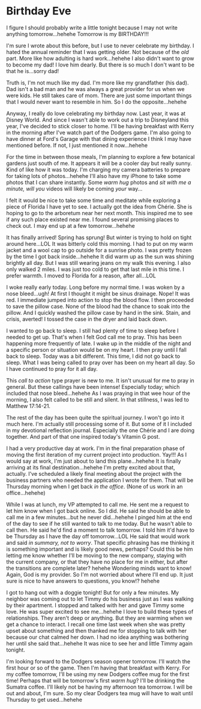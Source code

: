 # Birthday Eve

I figure I should probably write a little tonight because I may not write anything tomorrow...hehehe Tomorrow is my BIRTHDAY!!!

I'm sure I wrote about this before, but I use to never celebrate my birthday. I hated the annual reminder that I was getting older. Not because of the *old* part. More like how adulting is hard work...hehehe I also didn't want to grow to become my dad! I love him dearly. But there is so much I don't want to be that he is...sorry dad!

Truth is, I'm not much like my dad. I'm more like my grandfather (his dad). Dad isn't a bad man and he was always a great provider for us when we were kids. He still takes care of mom. There are just some important things that I would never want to resemble in him. So I do the opposite...hehehe

Anyway, I really do love celebrating my birthday now. Last year, it was at Disney World. And since I wasn't able to work out a trip to Disneyland this year, I've decided to stick closer to home. I'll be having breakfast with Kerry in the morning after I've watch part of the Dodgers game. I'm also going to have dinner at Ford's Garage with that dining experience I think I may have mentioned before. If not, I just mentioned it now...hehehe

For the time in between those meals, I'm planning to explore a few botanical gardens just south of me. It appears it will be a cooler day but really sunny. Kind of like how it was today. I'm charging my camera batteries to prepare for taking lots of photos...hehehe I'll also have my iPhone to take some photos that I can share instantly. Some *warm hug* photos and *sit with me a minute, will you* videos will likely be coming *your* way...

I felt it would be nice to take some time and meditate while exploring a piece of Florida I have yet to see. I actually got the idea from Chérie. She is hoping to go to the arboretum near her next month. This inspired me to see if any such place existed near me. I found several promising places to check out. I may end up at a few tomorrow...hehehe

It has finally arrived! Spring has sprung! But winter is trying to hold on tight around here...LOL It was bitterly cold this morning. I had to put on my warm jacket and a wool cap to go outside for a sunrise photo. I was pretty frozen by the time I got back inside...hehehe It did warm up as the sun was shining brightly all day. But I was still wearing jeans on my walk this evening. I also only walked 2 miles. I was just too cold to get that last mile in this time. I prefer warmth. I moved to Florida for a reason, after all...LOL

I woke really early today. Long before my normal time. I was woken by a nose bleed...ugh! At first I thought it might be sinus drainage. Nope! It was red. I immediate jumped into action to stop the blood flow. I then proceeded to save the pillow case. None of the blood had the chance to soak into the pillow. And I quickly washed the pillow case by hand in the sink. Stain, and crisis, averted! I tossed the case in the dryer and laid back down.

I wanted to go back to sleep. I still had plenty of time to sleep before I needed to get up. That's when I felt God call me to pray. This has been happening more frequently of late. I wake up in the middle of the night and a specific person or situation would be on my heart. I then pray until I fall back to sleep. Today was a bit different. This time, I did not go back to sleep. What I was being called to pray over has been on my heart all day. So I have continued to pray for it all day.

This *call to action* type prayer is new to me. It isn't unusual for me to pray in general. But these callings have been intense! Especially today; which included that nose bleed...hehehe As I was praying in that wee hour of the morning, I also felt called to be still and silent. In that stillness, I was led to Matthew 17:14-21.

The rest of the day has been quite the spiritual journey. I won't go into it much here. I'm actually still processing some of it. But some of it I included in my devotional reflection journal. Especially the one Chérie and I are doing together. And part of that one inspired today's Vitamin G post.

I had a very productive day at work. I'm in the final preparation phase of moving the first iteration of my current project into production. Yay!!! As I would say at work, I'm just about to land this plane...hehehe It is finally arriving at its final destination...hehehe I'm pretty excited about that, actually. I've scheduled a likely final meeting about the project with the business partners who needed the application I wrote for them. That will be Thursday morning when I get back *in the office*. (None of us work in an office...hehehe)

While I was at lunch, my VP attempted to call me. He sent me a request to let him know when I got back online. So I did. He said he should be able to call me in a few minutes...but he never did...hehehe I pinged him at the end of the day to see if he still wanted to talk to me today. But he wasn't able to call then. He said he'd find a moment to talk tomorrow. I told him it'd have to be Thursday as I have the day off tomorrow...LOL He said that would work and said *in summary, not to worry*. That specific phrasing has me thinking it is something important and is likely good news, perhaps? Could this be him letting me know whether I'll be moving to the new company, staying with the current company, or that they have no place for me in either, but after the transitions are complete later? hehehe Wondering minds want to know! Again, God is my provider. So I'm not worried about where I'll end up. It just sure is nice to have answers to questions, you know!? hehehe

I got to hang out with a doggie tonight! But for only a few minutes. My neighbor was coming out to let Timmy do his business just as I was walking by their apartment. I stopped and talked with her and gave Timmy some love. He was super excited to see me...hehehe I love to build these types of relationships. They aren't deep or anything. But they are warming when we get a chance to interact. I recall one time last week when she was pretty upset about something and then thanked me for stopping to talk with her because our chat calmed her down. I had no idea anything was bothering her until she said that...hehehe It was nice to see her and little Timmy again tonight.

I'm looking forward to the Dodgers season opener tomorrow. I'll watch the first hour or so of the game. Then I'm having that breakfast with Kerry. For my coffee tomorrow, I'll be using my new Dodgers coffee mug for the first time! Perhaps that will be tomorrow's first *warm hug*? I'll be drinking the Sumatra coffee. I'll likely not be having my afternoon tea tomorrow. I will be out and about, I'm sure. So my clear Dodgers tea mug will have to wait until Thursday to get used...hehehe